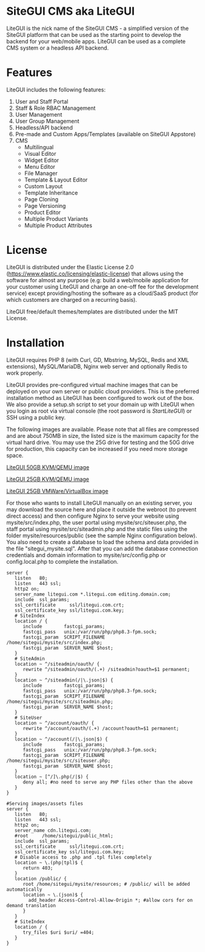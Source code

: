 # SiteGUI CMS aka LiteGUI
LiteGUI is the nick name of the SiteGUI CMS - a simplified version of the SiteGUI platform that can be used as the starting point to develop the backend for your web/mobile apps. LiteGUI can be used as a complete CMS system or a headless API backend.

# Features
LiteGUI includes the following features:
1. User and Staff Portal
2. Staff & Role RBAC Management			
3. User Management
4. User Group Management
5. Headless/API backend
6. Pre-made and Custom Apps/Templates (available on SiteGUI Appstore)
7. CMS
   - Multilingual       
   - Visual Editor
   - Widget Editor			
   - Menu Editor			
   - File Manager			
   - Template & Layout Editor			
   - Custom Layout			
   - Template Inheritance			
   - Page Cloning			
   - Page Versioning
   - Product Editor			
   - Multiple Product Variants			
   - Multiple Product Attributes	

# License
LiteGUI is distributed under the Elastic License 2.0 (https://www.elastic.co/licensing/elastic-license) that allows using the software for almost any purpose (e.g: build a web/mobile application for your customer using LiteGUI and charge an one-off fee for the development service) except providing/hosting the software as a cloud/SaaS product (for which customers are charged on a recurring basis).

LiteGUI free/default themes/templates are distributed under the MIT License.

# Installation
LiteGUI requires PHP 8 (with Curl, GD, Mbstring, MySQL, Redis and XML extensions), MySQL/MariaDB, Nginx web server and optionally Redis to work properly. 

LiteGUI provides pre-configured virtual machine images that can be deployed on your own server or public cloud providers. This is the preferred installation method as LiteGUI has been configured to work out of the box. We also provide a setup.sh script to set your domain up with LiteGUI when you login as root via virtual console (the root password is *StartLiteGUI*) or SSH using a public key.

The following images are available. Please note that all files are compressed and are about 750MB in size, the listed size is the maximum capacity for the virtual hard drive. You may use the 25G drive for testing and the 50G drive for production, this capacity can be increased if you need more storage space.

[LiteGUI 50GB KVM/QEMU image](https://cdn.sitegui.com/public/uploads/site/2/LiteGUI/litegui-vm-disk-50G.qcow2.gz)

[LiteGUI 25GB KVM/QEMU image](https://cdn.sitegui.com/public/uploads/site/2/LiteGUI/litegui-vm-disk-25G.qcow2.gz)

[LiteGUI 25GB VMWare/VirtualBox image](https://cdn.sitegui.com/public/uploads/site/2/LiteGUI/litegui-vm-disk-25G.vmdk.zip)

For those who wants to install LiteGUI manually on an existing server, you may download the source here and place it outside the webroot (to prevent direct access) and then configure Nginx to serve your website using mysite/src/index.php, the user portal using 
mysite/src/siteuser.php, the staff portal using mysite/src/siteadmin.php and the static files using the folder mysite/resources/public (see the sample Nginx configuration below). You also need to create a database to load the schema and data provided in the file "sitegui_mysite.sql". After that you can add the database connection credentials and domain information to mysite/src/config.php or config.local.php to complete the installation.

```
server {
   listen   80;
   listen   443 ssl;
   http2 on;
   server_name litegui.com *.litegui.com editing.domain.com;
   include  ssl_params;
   ssl_certificate     ssl/litegui.com.crt;
   ssl_certificate_key ssl/litegui.com.key;
   # SiteIndex
   location / {
      include        fastcgi_params;
      fastcgi_pass   unix:/var/run/php/php8.3-fpm.sock;
      fastcgi_param  SCRIPT_FILENAME   /home/sitegui/mysite/src/index.php;
      fastcgi_param  SERVER_NAME $host; 
   }
   # SiteAdmin
   location ~ ^/siteadmin/oauth/ {
      rewrite ^/siteadmin/oauth/(.+) /siteadmin?oauth=$1 permanent;
   }
   location ~ ^/siteadmin(/|\.json|$) {
      include        fastcgi_params;
      fastcgi_pass   unix:/var/run/php/php8.3-fpm.sock;
      fastcgi_param  SCRIPT_FILENAME   /home/sitegui/mysite/src/siteadmin.php;
      fastcgi_param  SERVER_NAME $host; 
   }
   # SiteUser
   location ~ ^/account/oauth/ {
      rewrite ^/account/oauth/(.+) /account?oauth=$1 permanent;
   }
   location ~ ^/account(/|\.json|$) {
      include        fastcgi_params;
      fastcgi_pass   unix:/var/run/php/php8.3-fpm.sock;
      fastcgi_param  SCRIPT_FILENAME   /home/sitegui/mysite/src/siteuser.php;
      fastcgi_param  SERVER_NAME $host; 
   }
   location ~ [^/]\.php(/|$) {
      deny all; #no need to serve any PHP files other than the above
   }
}

#Serving images/assets files
server {
   listen   80;
   listen   443 ssl;
   http2 on;
   server_name cdn.litegui.com;
   #root     /home/sitegui/public_html;
   include  ssl_params;
   ssl_certificate     ssl/litegui.com.crt;
   ssl_certificate_key ssl/litegui.com.key;
   # Disable access to .php and .tpl files completely
   location ~ \.(php|tpl)$ {
      return 403;
   }
   location /public/ {
      root /home/sitegui/mysite/resources; # /public/ will be added automatically
      location ~ \.(json)$ {
        add_header Access-Control-Allow-Origin *; #allow cors for on demand translation
      }
   }
   # SiteIndex
   location / {
      try_files $uri $uri/ =404;
   }
}
```